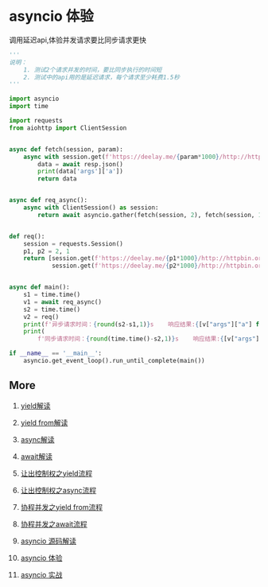 # asyncio 体验

调用延迟api,体验并发请求要比同步请求更快

``` python
'''
说明：
    1. 测试2个请求并发的时间，要比同步执行的时间短
    2. 测试中的api用的是延迟请求，每个请求至少耗费1.5秒
'''

import asyncio
import time

import requests
from aiohttp import ClientSession


async def fetch(session, param):
    async with session.get(f'https://deelay.me/{param*1000}/http://httpbin.org/get?a={param}') as resp:
        data = await resp.json()
        print(data['args']['a'])
        return data


async def req_async():
    async with ClientSession() as session:
        return await asyncio.gather(fetch(session, 2), fetch(session, 1))


def req():
    session = requests.Session()
    p1, p2 = 2, 1
    return [session.get(f'https://deelay.me/{p1*1000}/http://httpbin.org/get?a={p1}').json(),
            session.get(f'https://deelay.me/{p2*1000}/http://httpbin.org/get?a={p2}').json()]


async def main():
    s1 = time.time()
    v1 = await req_async()
    s2 = time.time()
    v2 = req()
    print(f'异步请求时间：{round(s2-s1,1)}s    响应结果:{[v["args"]["a"] for v in v1]}')
    print(
        f'同步请求时间：{round(time.time()-s2,1)}s    响应结果:{[v["args"]["a"] for v in v2]}')

if __name__ == '__main__':
    asyncio.get_event_loop().run_until_complete(main())

```
## More
1. [yield解读](1.yield.md)

2. [yield from解读](2.yield_from.md)

3. [async解读](3.async.md)

4. [await解读](4.await.md)

5. [让出控制权之yield流程](5.yield_break.md)

6. [让出控制权之async流程](6.async_break.md)

7. [协程并发之yield from流程](7.yield_from_concurrent.md)

8. [协程并发之await流程](8.await_concurrent.md)

9. [asyncio 源码解读](9.asyncio.md)

10. [asyncio 体验](10.asyncio_concurrent.md)

11. [asyncio 实战](11.asyncio_sample.md)